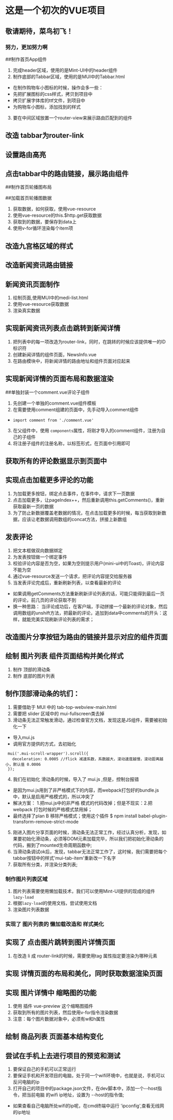 # 这是一个初次的VUE项目

## 敬请期待，菜鸟初飞！

### 努力，更加努力啊

##制作首页App组件
1. 完成header区域，使用的是Mint-UI中的header组件
2. 制作底部的Tabbar区域，使用的是MUI中的Tabbar.html
 + 在制作购物车小图标的时候，操作会多一些：
 + 先把扩展图标的css样式，拷贝到项目中
 + 拷贝扩展字体库的ttf文件，到项目中
 + 为购物车小图标，添加找到的样式
3. 要在中间区域放置一个router-view来展示路由匹配到的组件

## 改造 tabbar为router-link

## 设置路由高亮

## 点击tabbar中的路由链接，展示路由组件

##制作首页轮播图布局

##加载首页轮播图数据
1. 获取数据，如何获取，使用vue-resource
2. 使用vue-resource的this.$http.get获取数据
3. 获取到的数据，要保存到data上
4. 使用v-for循环渲染每个item项

## 改造九宫格区域的样式

## 改造新闻资讯路由链接

## 新闻资讯页面制作
1. 绘制页面,使用MUI中的medi-list.html
2. 使用vue-resource获取数据
3. 渲染真实数据

## 实现新闻资讯列表点击跳转到新闻详情
1. 把列表中的每一项改造为router-link，同时，在跳转的时候应该提供唯一的ID标识符
2. 创建新闻详情的组件页面，NewsInfo.vue
3. 在路由模块中，将新闻详情的路由地址和组件页面对应起来

## 实现新闻详情的页面布局和数据渲染

##单独封装一个comment.vue评论子组件
1. 先创建一个单独的comment.vue组件模板
2. 在需要使用comment组建的页面中，先手动导入comment组件
+ `import comment from './comment.vue'`
3. 在父组件中，使用 `components`属性，将刚才导入的comment组件，注册为自己的子组件
4. 将注册子组件的注册名称，以标签形式，在页面中引用即可

## 获取所有的评论数据显示到页面中

## 实现点击加载更多评论的功能
1. 为加载更多按钮，绑定点击事件，在事件中，请求下一页数据
2. 点击加载更多，让pageIndex++，然后重新调用this.getComments()，重新获取最新一页的数据
3. 为了防止新数据覆盖老数据的情况，在点击加载更多的时候，每当获取到新数据，应该让老数据调用数组的concat方法，拼接上新数组

## 发表评论
1. 把文本框做双向数据绑定
2. 为发表按钮做一个绑定事件
3. 校验评论内容是否为空，如果为空则提示用户(mini-ui中的Toast)，评论内容不能为空
4. 通过vue-resource发送一个请求，把评论内容提交给服务器
5. 当发表评论完成后，重新刷新列表，以查看最新的评论
+ 如果调用getComments方法重新刷新评论列表的话，可能只能得到最后一页的评论，前几页的评论获取不到
+ 换一种思路： 当评论成功后，在客户端，手动拼接一个最新的评论对象，然后调用数组的unshift方法，把最新的评论，追加到data中comments的开头：这样，就能完美实现刷新评论列表的需求；

## 改造图片分享按钮为路由的链接并显示对应的组件页面

## 绘制 图片列表 组件页面结构并美化样式
1. 制作 顶部的滑动条
2. 制作 底部的图片列表

## 制作顶部滑动条的坑们：
1. 需要借助于 MUI 中的 tab-top-webview-main.html
2. 需要把 slider 区域中的 mui-fullscreen类去掉
3. 滑动条无法正常触发滑动，通过检查官方文档，发现这是JS组件，需要被初始化一下
 + 导入mui.js
 + 调用官方提供的方式，去初始化
 ```
  mui('.mui-scroll-wrapper').scroll({
  	deceleration: 0.0005 //flick 减速系数，系数越大，滚动速度越慢，滚动距离越小，默认值 0.0006
  });
 ```
 4. 我们在初始化 滑动条的时候，导入了 mui.js ,但是，控制台报错 
  + 是因为mui.js用到了非严格模式下的内容，而webpack打包好的bundle.js中，默认是启用严格模式的，所以冲突了
  + 解决方案： 1.把mui.js中的非严格 模式的代码改掉；但是不现实：2.把webpack 打包时候的严格模式禁用掉；
  + 最终选择了plan B 移除严格模式；使用这个插件
   $ npm install babel-plugin-transform-remove-strict-mode
  5. 刚进入图片分享页面的时候，滑动条无法正常工作，经过认真分析，发现，如果要初始化滑动条，必须等DOM元素加载完毕，所以我们把初始化滑动条的代码，搬到了mounted生命周期函数中;
  6. 当滑动条调试ok后，发现，tabbar无法正常工作了，这时候，我们需要把每个tabbar按钮中的样式'mui-tab-item'重新改一下名字
  7. 获取所有分类，并渲染分类列表;

### 制作图片列表区域
1. 图片列表需要使用懒加载技术，我们可以使用Mint-UI提供的现成的组件 `lazy-load`
2. 根据`lazy-load`的使用文档，尝试使用文档
3. 渲染图片列表数据

### 实现了 图片列表的 懒加载改造和 样式美化

## 实现了 点击图片跳转到图片详情页面
1. 在改造 li 成 router-link的时候，需要使用tag 属性指定要渲染为哪种元素

## 实现 详情页面的布局和美化，同时获取数据渲染页面

## 实现 图片详情中 缩略图的功能
1. 使用 插件 vue-preview 这个缩略图插件
2. 获取到所有的图片列表，然后使用v-for指令渲染数据
3. 注意：每个图片数据对象中，必须有w和h属性

## 绘制 商品列表 页面基本结构变化

## 尝试在手机上去进行项目的预览和测试
1. 要保证自己的手机可以正常运行
2. 要保证手机和开发项目的电脑，处于同一个wifi环境中，也就是说，手机可以反问电脑的ip
3. 打开自己的项目中的package.json文件，在dev脚本中，添加一个--host指令，把当前电脑
的wifi ip地址，设置为 --host的指令值;
+ 如果查看自己电脑所处wifi的ip呢，在cmd终端中运行 'ipconfig',查看无线网的ip地址